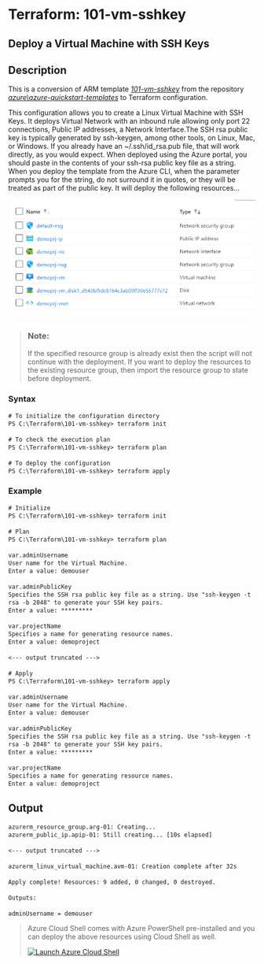 # Terraform: 101-vm-sshkey
## Deploy a Virtual Machine with SSH Keys
## Description 

This is a conversion of ARM template *[101-vm-sshkey](https://github.com/Azure/azure-quickstart-templates/tree/master/101-vm-sshkey)* from the repository *[azure\azure-quickstart-templates](https://github.com/Azure/azure-quickstart-templates)* to Terraform configuration.

This configuration allows you to create a Linux Virtual Machine with SSH Keys. It deploys Virtual Network with an inbound rule allowing only port 22 connections, Public IP addresses, a Network Interface.The SSH rsa public key is typically generated by ssh-keygen, among other tools, on Linux, Mac, or Windows. If you already have an ~/.ssh/id_rsa.pub file, that will work directly, as you would expect. When deployed using the Azure portal, you should paste in the contents of your ssh-rsa public key file as a string. When you deploy the template from the Azure CLI, when the parameter prompts you for the string, do not surround it in quotes, or they will be treated as part of the public key. It will deploy the following resources...

![output](resources.png)

> ### Note:
> If the specified resource group is already exist then the script will not continue with the deployment. If you want to deploy the resources to the existing resource group, then import the resource group to state before deployment.

### Syntax
```
# To initialize the configuration directory
PS C:\Terraform\101-vm-sshkey> terraform init 

# To check the execution plan
PS C:\Terraform\101-vm-sshkey> terraform plan

# To deploy the configuration
PS C:\Terraform\101-vm-sshkey> terraform apply
```
### Example
```
# Initialize
PS C:\Terraform\101-vm-sshkey> terraform init 

# Plan
PS C:\Terraform\101-vm-sshkey> terraform plan

var.adminUsername
User name for the Virtual Machine.
Enter a value: demouser

var.adminPublicKey
Specifies the SSH rsa public key file as a string. Use "ssh-keygen -t rsa -b 2048" to generate your SSH key pairs.
Enter a value: *********

var.projectName
Specifies a name for generating resource names.
Enter a value: demoproject

<--- output truncated --->

# Apply
PS C:\Terraform\101-vm-sshkey> terraform apply

var.adminUsername
User name for the Virtual Machine.
Enter a value: demouser

var.adminPublicKey
Specifies the SSH rsa public key file as a string. Use "ssh-keygen -t rsa -b 2048" to generate your SSH key pairs.
Enter a value: *********

var.projectName
Specifies a name for generating resource names.
Enter a value: demoproject
```
## Output
```
azurerm_resource_group.arg-01: Creating...
azurerm_public_ip.apip-01: Still creating... [10s elapsed]

<--- output truncated --->

azurerm_linux_virtual_machine.avm-01: Creation complete after 32s

Apply complete! Resources: 9 added, 0 changed, 0 destroyed.

Outputs:

adminUsername = demouser
```

> Azure Cloud Shell comes with Azure PowerShell pre-installed and you can deploy the above resources using Cloud Shell as well.
>
>[![](https://shell.azure.com/images/launchcloudshell.png "Launch Azure Cloud Shell")](https://shell.azure.com)
